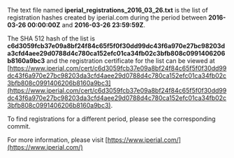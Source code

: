 The text file named **iperial_registrations_2016_03_26.txt** is the list of registration hashes created by iperial.com during the period between **2016-03-26 00:00:00Z** and **2016-03-26 23:59:59Z**.

The SHA 512 hash of the list is **c6d3059fcb37e09a8bf24f84c65f5f0f30dd99dc43f6a970e27bc98203da3cfd4aee29d0788d4c780ca152efc01ca34fb02c3bfb808c0991406206b8160a9bc3** and the registration certificate for the list can be viewed at [https://www.iperial.com/cert/c6d3059fcb37e09a8bf24f84c65f5f0f30dd99dc43f6a970e27bc98203da3cfd4aee29d0788d4c780ca152efc01ca34fb02c3bfb808c0991406206b8160a9bc3](https://www.iperial.com/cert/c6d3059fcb37e09a8bf24f84c65f5f0f30dd99dc43f6a970e27bc98203da3cfd4aee29d0788d4c780ca152efc01ca34fb02c3bfb808c0991406206b8160a9bc3).

To find registrations for a different period, please see the corresponding commit.

For more information, please visit [https://www.iperial.com/](https://www.iperial.com/)
